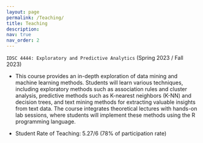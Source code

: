 ```yaml
---
layout: page
permalink: /Teaching/
title: Teaching
description:
nav: true
nav_order: 2
---
```


`IDSC 4444: Exploratory and Predictive Analytics` (Spring 2023 / Fall 2023)

- This course provides an in-depth exploration of data mining and machine learning methods. Students will learn various techniques, including exploratory methods such as association rules and cluster analysis, predictive methods such as K-nearest neighbors (K-NN) and decision trees, and text mining methods for extracting valuable insights from text data. The course integrates theoretical lectures with hands-on lab sessions, where students will implement these methods using the R programming language.

- Student Rate of Teaching: 5.27/6 (78% of participation rate)